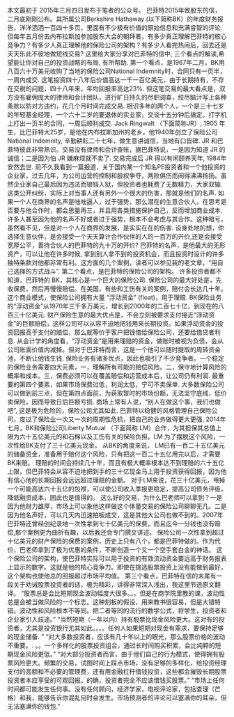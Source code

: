 本文最初于 2015年三月四日发布于笔者的公众号。
巴菲特2015年致股东的信，二月底刚刚公布。其所属公司Berkshire Hathaway (以下简称BK）的年度财务报告，洋洋洒洒一百四十多页，里面有不少极有价值的原始信息和充满睿智的评论.
但每年五月份去内布拉斯加参加股东大会的朝拜者，有多少真正理解巴菲特的核心竞争力？有多少人真正理解他的保险公司的架构？有多少人看完热闹后，回去还是天天乐此不彼地做短线交易?
这里给大家分享对巴菲特的信中, 三个看点的解读,希望能让你对自己的投资战略的布局, 有所帮助.
第一个看点，是1967年二月，BK用八百六十万美元收购了当地的保险公司National Indemnity时，合同只有一页半，一周内成交.
这笔投资四十八年后价值高达一千一百亿美元，由于长期持有，不存在交税的问题，四十八年来，年均回报率高达23%.
但这笔交易的最大看点是，双方没有雇佣庞大的律师和会计团队，进行旷日持久的尽职调查，绞尽脑汁写上各种条款以防对方违约，花几个月时间完成交易.
相识多年的两个人，一个是三十七岁的年轻基金经理，一个六十二岁的要退休的实业家，交谈十五分钟后搞定。打字机上打出一页半的合同，一周后顺利成交.
Jack Ringwalt （下面简称JR）, 1905 年生，比巴菲特大25岁，是他在内布拉斯加州的老乡。他1940年创立了保险公司National Indemnity, 辛勤耕耘二十七年，做生意讲诚信，当地有口皆碑.
JR 和巴菲特彼此非常熟识。交易没有律师和会计查账，据巴菲特说，一是因为知道 JR 的诚信；二是因为怕 JR 嫌麻烦就不卖了.
交易完成后 JR 得以有闲颐养天年, 1984年安然去世.
前不久我看到一篇报道，关于国内某一个知名PE投资者和一个他投资的企业家，过去几年，为公司运营的控制和股权争夺，两败俱伤而闹得沸沸扬扬。虽然企业家自己最后因为违法而锒铛入狱，但投资者也耗费了无数精力，大家双输.
这类公开纠纷，实际上对当事人还有另外一个很大的伤害，那就是他们的名声.
如果一个人在商界的名声是咄咄逼人，过于强势，那么潜在的生意合伙人，在思考是否要与他合作时，都会思量再三，并且用各类措施保护自己，反而增加商业成本.
许多人甚至因为他的名声不好或者过于强势，根本不会考虑与其合作。这种暗亏，虽然看不见，但是对一个人在商界的发展，是实实在在的伤害.
设身处地的想，你选择生意伙伴，是会接受一个天天算计合作伙伴的人的一百万的开价,还是会接受宽厚公平，善待合伙人的巴菲特的九十万的开价?
巴菲特的名声，是他最大的无形资产，可以让他在许多时候, 拿到别人拿不到的投资机会，而且投资时设计的许多独特条款对他都非常有利。这方面的几个案例，读者可以参见我的老文章，“用自己选择的方式战斗”.
第二个看点，是巴菲特的保险公司的架构。
许多投资者都不知道，巴菲特的 BK，其核心是一个巨大的保险公司.
保险公司的最大好处是，先收保费，然后再慢慢赔偿。在美国，有些和工伤有关的案例，赔付会长达几十年。这个商业模式，使保险公司拥有大量 “浮动资金” (float)，用于理赔.
BK保险业务的“浮动资金”从1970年三千多万美元，增长到2000年的二百七十亿，到现在的八百三十亿美元.
财产保险生意的最大优点是，不会立刻被要求支付接近“浮动资金”的巨额赔偿，这样公司可以从容不迫地把钱用来长期投资。如果浮动资金的投资回报高于支付的赔偿，那么就等价于客户把钱借给保险公司，还要给借贷者利息.
从会计学的角度看，“浮动资金”是用来理赔的资金，做账时被视为负债，会从公司账面价值内减掉。但对于巴菲特而言，这是一个他可以随时提取的周转资金池，不断让他钱生钱.
保险业务有诸多优点，因此也吸引了不少竞争者。一个稳定的保险业务需要四大元素，一，理解所有可能的赔偿风险。二，保守地计算风险的概率和成本。三，保费必须可以在覆盖赔偿和运营成本后，让公司仍有利润.
最重要的第四个要素，如果市场保费过低，利润太低，宁可不卖保单.
大多数保险公司可以做到前三点，但在第四点面前，为获取暂时的市场份额，无法坚守底线，低价卖保险，因而导致日后巨额亏损.
商场上常有人说，“别人在做这个事，我们也做吧”, 这是极为危险的，保险公司尤其如此.
巴菲特以稳健的风格管理自己保险公司，度过了保险业一次又一次的周期性危机，把自己的业务做得更大更强.
2014年七月，BK和保险公司Liberty Mutual （下面简称 LM）合作，为其担保其总值上限为六十五亿美元的和石棉以及工伤有关的保险负担。LM 为了摆脱这个风险，一次性给BK支付了三十亿美元现金。
从BK的角度来说， LM已有一百二十五亿美元的储备资金，准备用于赔付这个风险，只有把这一百二十五亿用完以后，才需要BK来赔。
理赔的时间会持续几十年，而且有极大概率根本达不到理赔的六十五亿上限，但巴菲特会从容不迫地把到手的三十亿现金马上用于投资获得回报，因为他有信心他的长期回报会远远超过理赔的金额。
对于LM来说，花三十亿美元，甩掉一个可能高达六十五亿的包袱，可以使公司收入季报更稳定，提高公司债务评级，降低融资成本，因此也是值得的。
这么好的交易，为什么巴老师可以拿到？一是因为他财力雄厚，市场上可以象他这样做这个体量交易的保险公司聊聊无几。二是因为他名声好，可以几天内迅速拍板成交，这是其他大公司也做不到的。2007年巴菲特还曾经创纪录地一次性拿到七十亿美元的保费，而且迄今一分钱也没有赔偿,那个案例更为曲折有趣，以后我还会专门撰文讲述。
保险公司一次性拿到超过十亿美元的财产保险的保费的案例，历史上只有八个，都是巴菲特做的。作为代价，巴老师拿到了极为优惠的条件，不断创造一个又一个空手套白金的神话。
这个保险公司的架构，使巴菲特实际可以用于投资的有效流动资金要远高于财务报表上显示的数字。这就是他的核心竞争力。即使在挑选股票投资上没有能做到最好，这个架构也使他总的回报超过市场平均值。
第三个看点，巴菲特在信的末尾有一段关于劝诫股票投资者的话，极为精彩，讲得非常深入浅出，我这里节选原文翻译。
“股票总是会比短期现金波动幅度大很多。。。但是在商学院里教的课，波动性总是会被当做风险的一个标志。这种刻板的假设，用来教书很容易，但是大错特错。波动性和风险根本不等同。把二者等同的流行的数学公式，将学生，投资者和企业家引入歧途。”
“当然短期（一年以内）持有股票比现金风险更大。这对有的投资者，尤其是投资银行尤其如此。。。。任何人如果短期对现金有需求，要保持足够的现金储备. ”
“对大多数投资者，应该有几十年以上的眼光，那么股票价格的波动不重要。. 。。一个多样化的股票投资组合，通过长时间购买积累，会比纯粹的短期现金风险更低。”
“对大部分投资者而言，由于他们自己的行为模式，使得拥有股票风险更大。频繁的交易，试图时间上踩点市场，没有足够的多样化，给投资经理支付的高额和不必要的管理费，还有用金融杠杆借钱投资，这些都会摧毁长期股票投资者本应享受的可观回报。的确，投资者完全不应该借钱买股票。”
“市场上任何时间都可能发生任何事。没有任何顾问，经济学家，电视评论家，包括查理（芒格）和我，能够告诉你混乱何时会发生。市场预测者的评论可以塞满你的耳朵，但无法塞满你的钱包.”
